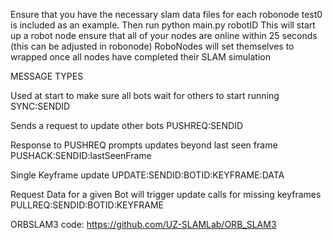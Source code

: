 Ensure that you have the necessary slam data files for each robonode
test0 is included as an example. Then run
python main.py robotID
This will start up a robot node ensure that all of your nodes are online within 25 seconds (this can be adjusted in robonode)
RoboNodes will set themselves to wrapped once all nodes have completed their SLAM simulation


MESSAGE TYPES

Used at start to make sure all bots wait for others to start running
SYNC:SENDID

Sends a request to update other bots
PUSHREQ:SENDID

Response to PUSHREQ prompts updates beyond last seen frame
PUSHACK:SENDID:lastSeenFrame


Single Keyframe update
UPDATE:SENDID:BOTID:KEYFRAME:DATA

Request Data for a given Bot will trigger update calls for missing keyframes
PULLREQ:SENDID:BOTID:KEYFRAME


ORBSLAM3 code: https://github.com/UZ-SLAMLab/ORB_SLAM3
